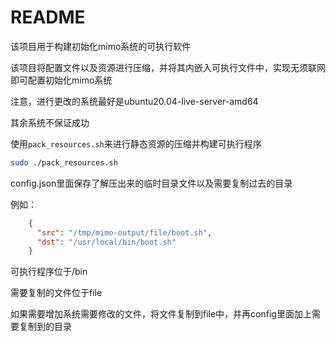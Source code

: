 # README

该项目用于构建初始化mimo系统的可执行软件

该项目将配置文件以及资源进行压缩，并将其内嵌入可执行文件中，实现无须联网即可配置初始化mimo系统

注意，进行更改的系统最好是ubuntu20.04-live-server-amd64

其余系统不保证成功

使用`pack_resources.sh`来进行静态资源的压缩并构建可执行程序

```sh
sudo ./pack_resources.sh
```

config.json里面保存了解压出来的临时目录文件以及需要复制过去的目录

例如：

```json
    {
      "src": "/tmp/mimo-output/file/boot.sh",
      "dst": "/usr/local/bin/boot.sh"
    }
```


可执行程序位于/bin

需要复制的文件位于file

如果需要增加系统需要修改的文件，将文件复制到file中，并再config里面加上需要复制到的目录
